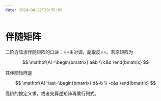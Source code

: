 ```yaml
---
date: 2024-04-22T20:35:09
---
```


# 伴随矩阵

二阶方阵求伴随矩阵的口诀：==主对调，副取反==。若原矩阵为

$$
\mathbf{A}=\begin{bmatrix}
  a&b \\
  c&d
\end{bmatrix}
$$

其伴随矩阵是

$$
\mathbf{A}^\ast=\begin{bmatrix}
  d&-b \\
  -c&a
\end{bmatrix}
$$

高阶的按定义求，或者先算逆矩阵再乘行列式。
